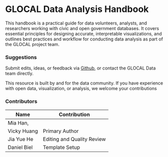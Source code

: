 # GLOCAL Data Analysis Handbook
This handbook is a practical guide for data volunteers, analysts, and researchers working with civic and open government databases. It covers essential principles for designing accurate, interpretable visualizations, and outlines best practices and workflow for conducting data analysis as part of the GLOCAL project team.

### Suggestions
Submit edits, ideas, or feedback via [Github](https://github.com/Glocal-Open-Source/data-analysis-handbook/tree/main), or contact the GLOCAL Data team directly.

This resource is built by and for the data community. If you have experience with open data, visualization, or analysis, we welcome your contributions

### Contributors 

| Name        | Contribution               |
|-------------|----------------------------|
| Mia Han, 
  Vicky Huang | Primary Author             |
| Jia Yue He  | Editing and Quality Review |
| Daniel Biel | Template Setup             |
